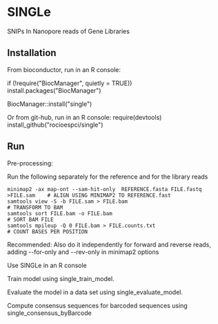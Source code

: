# SINGLe 
SNIPs In Nanopore reads of Gene Libraries

## Installation

From bioconductor, run in an R console:

if (!require("BiocManager", quietly = TRUE))
    install.packages("BiocManager")

BiocManager::install("single")


Or from git-hub, run in an R console:
require(devtools)
install_github("rocioespci/single")


## Run

Pre-processing: 

Run the following separately for the reference and for the library reads 

```
minimap2 -ax map-ont --sam-hit-only  REFERENCE.fasta FILE.fastq >FILE.sam    # ALIGN USING MINIMAP2 TO REFERENCE.fast
samtools view -S -b FILE.sam > FILE.bam                                      # TRANSFORM TO BAM
samtools sort FILE.bam -o FILE.bam                                           # SORT BAM FILE
samtools mpileup -Q 0 FILE.bam > FILE.counts.txt                             # COUNT BASES PER POSITION
```

Recommended: Also do it independently for forward and reverse reads, adding --for-only and --rev-only in minimap2 options

Use SINGLe in an R console

Train model using single_train_model. 

Evaluate the model in a data set using single_evaluate_model. 

Compute consensus sequences for barcoded sequences using single_consensus_byBarcode
   


